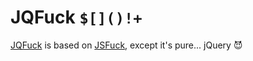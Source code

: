 # JQFuck `$[]()!+`

[JQFuck](https://naveenarun.github.io/jqfuck/) is based on [JSFuck](http://www.jsfuck.com/), except it's pure... jQuery 😈
